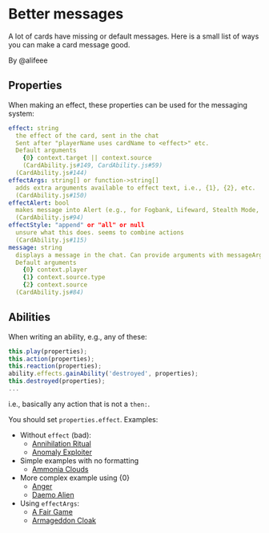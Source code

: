 # Better messages

A lot of cards have missing or default messages. Here is a small list of ways you can make a card message good.

By @alifeee

## Properties

When making an effect, these properties can be used for the messaging system:

```yaml
effect: string
  the effect of the card, sent in the chat
  Sent after "playerName uses cardName to <effect>" etc.
  Default arguments
    {0} context.target || context.source
    (CardAbility.js#149, CardAbility.js#59)
  (CardAbility.js#144)
effectArgs: string[] or function->string[]
  adds extra arguments available to effect text, i.e., {1}, {2}, etc.
  (CardAbility.js#150)
effectAlert: bool
  makes message into Alert (e.g., for Fogbank, Lifeward, Stealth Mode, etc.)
  (CardAbility.js#94)
effectStyle: "append" or "all" or null
  unsure what this does. seems to combine actions
  (CardAbility.js#115)
message: string
  displays a message in the chat. Can provide arguments with messageArgs.
  Default arguments
    {0} context.player
    {1} context.source.type
    {2} context.source
  (CardAbility.js#84)
```

## Abilities

When writing an ability, e.g., any of these:

```js
this.play(properties);
this.action(properties);
this.reaction(properties);
ability.effects.gainAbility('destroyed', properties);
this.destroyed(properties);
...
```

i.e., basically any action that is not a `then:`.

You should set `properties.effect`. Examples:

- Without `effect` (bad):
  - [Annihilation Ritual](../server/game/cards/01-Core/AnnihilationRitual.js)
  - [Anomaly Exploiter](../server/game/cards/01-Core/AnomalyExploiter.js)
- Simple examples with no formatting
  - [Ammonia Clouds](../server/game/cards/01-Core/AmmoniaClouds.js)
- More complex example using {0}
  - [Anger](../server/game/cards/01-Core/Anger.js)
  - [Daemo Alien](../server/game/cards/04-MM/DaemoAlien.js)
- Using `effectArgs`:
  - [A Fair Game](../server/game/cards/01-Core/AFairGame.js)
  - [Armageddon Cloak](../server/game/cards/01-Core/ArmageddonCloak.js)
